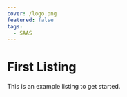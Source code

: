 ```yaml
---
cover: /logo.png
featured: false
tags:
  - SAAS
---
```


# First Listing

This is an example listing to get started.
